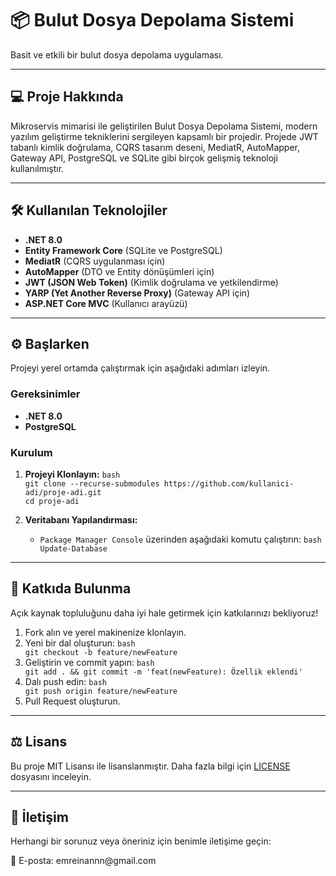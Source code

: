 <h1>📦 Bulut Dosya Depolama Sistemi</h1>

<p>Basit ve etkili bir bulut dosya depolama uygulaması.</p>

<hr />

<h2>💻 Proje Hakkında</h2>

<p>Mikroservis mimarisi ile geliştirilen Bulut Dosya Depolama Sistemi, modern yazılım geliştirme tekniklerini sergileyen kapsamlı bir projedir. Projede JWT tabanlı kimlik doğrulama, CQRS tasarım deseni, MediatR, AutoMapper, Gateway API, PostgreSQL ve SQLite gibi birçok gelişmiş teknoloji kullanılmıştır.</p>

<hr />

<h2>🛠️ Kullanılan Teknolojiler</h2>

<ul>
<li><strong>.NET 8.0</strong></li>
<li><strong>Entity Framework Core</strong> (SQLite ve PostgreSQL)</li>
<li><strong>MediatR</strong> (CQRS uygulanması için)</li>
<li><strong>AutoMapper</strong> (DTO ve Entity dönüşümleri için)</li>
<li><strong>JWT (JSON Web Token)</strong> (Kimlik doğrulama ve yetkilendirme)</li>
<li><strong>YARP (Yet Another Reverse Proxy)</strong> (Gateway API için)</li>
<li><strong>ASP.NET Core MVC</strong> (Kullanıcı arayüzü)</li>
</ul>

<hr />

<h2>⚙️ Başlarken</h2>

<p>Projeyi yerel ortamda çalıştırmak için aşağıdaki adımları izleyin.</p>

<h3>Gereksinimler</h3>

<ul>
<li><strong>.NET 8.0</strong></li>
<li><strong>PostgreSQL</strong></li>
</ul>

<h3>Kurulum</h3>

<ol>
<li><p><strong>Projeyi Klonlayın:</strong>
<code>bash
git clone --recurse-submodules https://github.com/kullanici-adi/proje-adi.git
cd proje-adi
</code></p></li>
<li><p><strong>Veritabanı Yapılandırması:</strong></p>

<ul>
<li><code>Package Manager Console</code> üzerinden aşağıdaki komutu çalıştırın:
<code>bash
Update-Database
</code></li>
</ul></li>
</ol>

<hr />

<h2>🤝 Katkıda Bulunma</h2>

<p>Açık kaynak topluluğunu daha iyi hale getirmek için katkılarınızı bekliyoruz!</p>

<ol>
<li>Fork alın ve yerel makinenize klonlayın.</li>
<li>Yeni bir dal oluşturun:
<code>bash
git checkout -b feature/newFeature
</code></li>
<li>Geliştirin ve commit yapın:
<code>bash
git add . &amp;&amp; git commit -m 'feat(newFeature): Özellik eklendi'
</code></li>
<li>Dalı push edin:
<code>bash
git push origin feature/newFeature
</code></li>
<li>Pull Request oluşturun.</li>
</ol>

<hr />

<h2>⚖️ Lisans</h2>

<p>Bu proje MIT Lisansı ile lisanslanmıştır. Daha fazla bilgi için <a href="LICENSE">LICENSE</a> dosyasını inceleyin.</p>

<hr />

<h2>📧 İletişim</h2>

<p>Herhangi bir sorunuz veya öneriniz için benimle iletişime geçin:</p>

<p>📩 E-posta: emreinannn@gmail.com</p>

